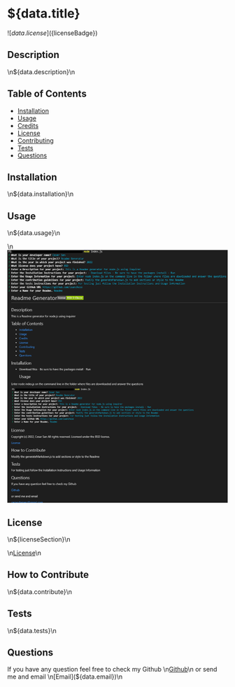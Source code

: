 # ${data.title}

  ![${data.license}](${licenseBadge})
  
  ## Description
  
  \n${data.description}\n
  
  ## Table of Contents
  
  - [Installation](#installation)
  - [Usage](#usage)
  - [Credits](#credits)
  - [License](#license)
  - [Contributing](#license)
  - [Tests](#license)
  - [Questions](#license)
  
  ## Installation
  
  \n${data.installation}\n
  
  ## Usage
  
  \n${data.usage}\n
  
  \n![${data.title} webpage working as expected](assets/images/screenshot.png)
  
  ## License
  
  \n${licenseSection}\n
  
  \n[License](${licenseURL})\n
  
  ## How to Contribute
  
  \n${data.contribute}\n
  
  ## Tests
  
  \n${data.tests}\n
  
  ## Questions
  
  If you have any question feel free to check my Github
  \n[Github](${data.github})\n
  or send me and email
  \n[Email](${data.email})\n